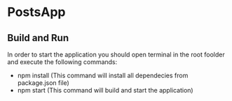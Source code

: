 # PostsApp
## Build and Run
In order to start the application you should open terminal in the root foolder and execute the following commands: 
- npm install (This command will install all dependecies from package.json file)
- npm start (This command will build and start the application)
